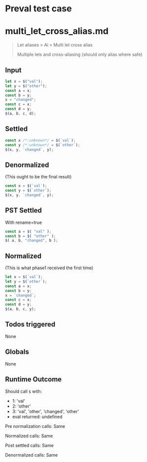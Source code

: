 # Preval test case

# multi_let_cross_alias.md

> Let aliases > Ai > Multi let cross alias
>
> Multiple lets and cross-aliasing (should only alias where safe)

## Input

`````js filename=intro
let x = $("val");
let y = $("other");
const a = x;
const b = y;
x = "changed";
const c = x;
const d = y;
$(a, b, c, d);
`````


## Settled


`````js filename=intro
const x /*:unknown*/ = $(`val`);
const y /*:unknown*/ = $(`other`);
$(x, y, `changed`, y);
`````


## Denormalized
(This ought to be the final result)

`````js filename=intro
const x = $(`val`);
const y = $(`other`);
$(x, y, `changed`, y);
`````


## PST Settled
With rename=true

`````js filename=intro
const a = $( "val" );
const b = $( "other" );
$( a, b, "changed", b );
`````


## Normalized
(This is what phase1 received the first time)

`````js filename=intro
let x = $(`val`);
let y = $(`other`);
const a = x;
const b = y;
x = `changed`;
const c = x;
const d = y;
$(a, b, c, y);
`````


## Todos triggered


None


## Globals


None


## Runtime Outcome


Should call `$` with:
 - 1: 'val'
 - 2: 'other'
 - 3: 'val', 'other', 'changed', 'other'
 - eval returned: undefined

Pre normalization calls: Same

Normalized calls: Same

Post settled calls: Same

Denormalized calls: Same
